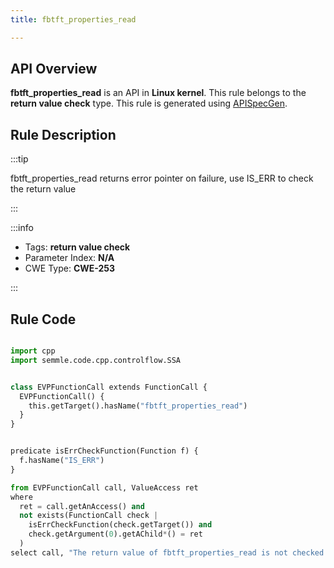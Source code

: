 ```yaml
---
title: fbtft_properties_read

---
```



## API Overview
**fbtft_properties_read** is an API in **Linux kernel**. This rule belongs to the **return value check** type. This rule is generated using [APISpecGen](../../tools/APISpecGen).
## Rule Description

:::tip

fbtft_properties_read returns error pointer on failure, use IS_ERR to check the return value

:::

:::info

- Tags: **return value check**
- Parameter Index: **N/A**
- CWE Type: **CWE-253**

:::

## Rule Code
```python

import cpp
import semmle.code.cpp.controlflow.SSA


class EVPFunctionCall extends FunctionCall {
  EVPFunctionCall() {
    this.getTarget().hasName("fbtft_properties_read")
  }
}


predicate isErrCheckFunction(Function f) {
  f.hasName("IS_ERR") 
}

from EVPFunctionCall call, ValueAccess ret
where
  ret = call.getAnAccess() and
  not exists(FunctionCall check |
    isErrCheckFunction(check.getTarget()) and
    check.getArgument(0).getAChild*() = ret
  )
select call, "The return value of fbtft_properties_read is not checked with IS_ERR."
    
```